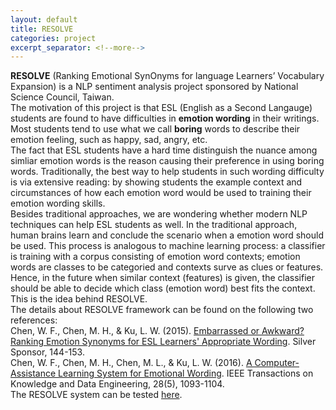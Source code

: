 ```yaml
---
layout: default
title: RESOLVE
categories: project
excerpt_separator: <!--more-->
---
```

**RESOLVE** (Ranking Emotional SynOnyms for language Learners’ Vocabulary Expansion) is a NLP sentiment analysis project sponsored by National Science Council, Taiwan.  
The motivation of this project is that ESL (English as a Second Langauge) students are found to have difficulties in **emotion wording** in their writings. Most students tend to use what we call **boring** words to describe their emotion feeling, such as happy, sad, angry, etc.  
The fact that ESL students have a hard time distinguish the nuance among simliar emotion words is the reason causing their preference in using boring words. Traditionally, the best way to help students in such wording difficulty is via extensive reading: by showing students the example context and circumstances of how each emotion word would be used to training their emotion wording skills.  
Besides traditional approaches, we are wondering whether modern NLP techniques can help ESL students as well. In the traditional approach, human brains learn and conclude the scenario when a emotion word should be used. This process is analogous to machine learning process: a classifier is training with a corpus consisting of emotion word contexts; emotion words are classes to be categoried and contexts surve as clues or features. Hence, in the future when similar context (features) is given, the classifier should be able to decide which class (emotion word) best fits the context. This is the idea behind RESOLVE.  
The details about RESOLVE framework can be found on the following two references:  
Chen, W. F., Chen, M. H., & Ku, L. W. (2015). [Embarrassed or Awkward? Ranking Emotion Synonyms for ESL Learners' Appropriate Wording](http://anthology.aclweb.org/W/W15/W15-06.pdf#page=160). Silver Sponsor, 144-153.  
Chen, W. F., Chen, M. H., Chen, M. L., & Ku, L. W. (2016). [A Computer-Assistance Learning System for Emotional Wording](http://ieeexplore.ieee.org/abstract/document/7355346/?reload=true). IEEE Transactions on Knowledge and Data Engineering, 28(5), 1093-1104.  
The RESOLVE system can be tested [here](http://resolve.iis.sinica.edu.tw/).
<!--more-->